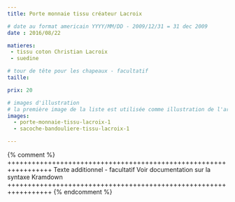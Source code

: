 ```yaml
---
title: Porte monnaie tissu créateur Lacroix

# date au format americain YYYY/MM/DD - 2009/12/31 = 31 dec 2009
date : 2016/08/22

matieres:
 - tissu coton Christian Lacroix
 - suedine

# tour de tête pour les chapeaux - facultatif
taille:

prix: 20

# images d'illustration
# la première image de la liste est utilisée comme illustration de l'article dans les pages de listing.
images:
  - porte-monnaie-tissu-lacroix-1
  - sacoche-bandouliere-tissu-lacroix-1

---
```

{% comment %} +++++++++++++++++++++++++++++++++++++++++++++++++++++++++++++++++
              Texte additionnel - facultatif
              Voir documentation sur la syntaxe Kramdown
+++++++++++++++++++++++++++++++++++++++++++++++++++++++++++++++++ {% endcomment %}
